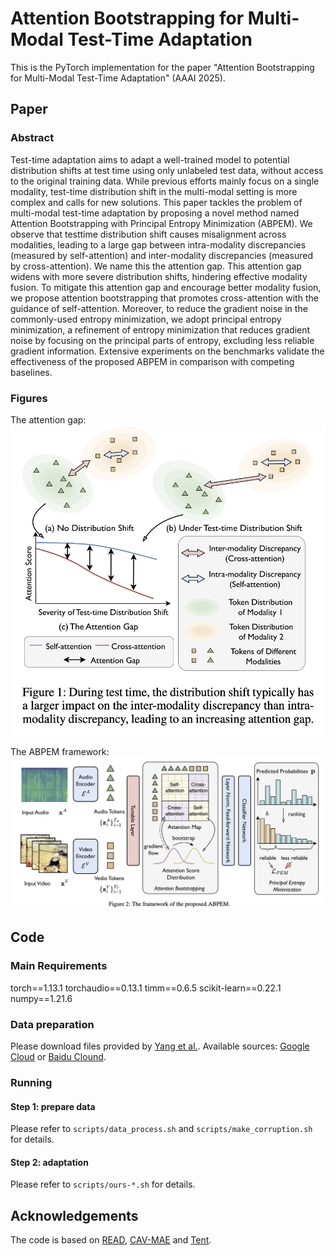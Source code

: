 # Attention Bootstrapping for Multi-Modal Test-Time Adaptation

This is the PyTorch implementation for the paper "Attention Bootstrapping for Multi-Modal Test-Time Adaptation" (AAAI 2025).

## Paper

### Abstract

Test-time adaptation aims to adapt a well-trained model to potential distribution shifts at test time using only unlabeled test data, without access to the original training data. While previous efforts mainly focus on a single modality, test-time distribution shift in the multi-modal setting is more complex and calls for new solutions. This paper tackles the problem of multi-modal test-time adaptation by proposing a novel method named Attention Bootstrapping with Principal Entropy Minimization (ABPEM). We observe that testtime distribution shift causes misalignment across modalities, leading to a large gap between intra-modality discrepancies (measured by self-attention) and inter-modality discrepancies (measured by cross-attention). We name this the attention gap. This attention gap widens with more severe distribution shifts, hindering effective modality fusion. To mitigate this attention gap and encourage better modality fusion, we propose attention bootstrapping that promotes cross-attention with the guidance of self-attention. Moreover, to reduce the gradient noise in the commonly-used entropy minimization, we adopt principal entropy minimization, a refinement of entropy minimization that reduces gradient noise by focusing on the principal parts of entropy, excluding less reliable gradient information. Extensive experiments on the benchmarks validate the effectiveness of the proposed ABPEM in comparison with competing baselines.

### Figures

The attention gap:
![the attention gap](resources/attentiongap.png)

The ABPEM framework:
![the ABPEM framework](resources/image.png)

## Code

### Main Requirements

torch==1.13.1
torchaudio==0.13.1
timm==0.6.5
scikit-learn==0.22.1
numpy==1.21.6

### Data preparation

Please download files provided by [Yang et al.](https://github.com/XLearning-SCU/2024-ICLR-READ). Available sources: [Google Cloud](https://drive.google.com/drive/folders/1SWkNwTqI08xbNJgz-YU2TwWHPn5Q4z5b?usp=sharing) or [Baidu Clound](https://pan.baidu.com/s/1Xo3IxQyd_fkzMVofDWKYVw?pwd=fnha).

### Running

#### Step 1: prepare data

Please refer to `scripts/data_process.sh` and `scripts/make_corruption.sh` for details.

#### Step 2: adaptation

Please refer to `scripts/ours-*.sh` for details.

## Acknowledgements

The code is based on [READ](https://github.com/XLearning-SCU/2024-ICLR-READ), [CAV-MAE](https://github.com/YuanGongND/cav-mae?tab=readme-ov-file#pretrained-models) and [Tent](https://github.com/DequanWang/tent).
